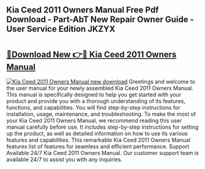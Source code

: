 ## Kia Ceed 2011 Owners Manual Free Pdf Download - Part-AbT New Repair Owner Guide - User Service Edition JKZYX

# <h2><a href="http://cf29452.oget.top/?id=Kia+Ceed+2011+Owners+Manual">🔗Download New 👉🔴 Kia Ceed 2011 Owners Manual</a></h2>

[![Kia Ceed 2011 Owners Manual new download](https://i.imgur.com/5g1atiW.png)](http://cf29452.oget.top/?id=Kia+Ceed+2011+Owners+Manual)
Greetings and welcome to the user manual for your newly assembled Kia Ceed 2011 Owners Manual. This manual is specifically designed to help you get started with your product and provide you with a thorough understanding of its features, functions, and capabilities. You will find step-by-step instructions for installation, usage, maintenance, and troubleshooting. To make the most of your Kia Ceed 2011 Owners Manual, we recommend reading this user manual carefully before use. It includes step-by-step instructions for setting up the product, as well as detailed information on how to use its various features and capabilities. This remarkable Kia Ceed 2011 Owners Manual features list of features for seamless and efficient performance. Support Available 24/7 Kia Ceed 2011 Owners Manual. Our customer support team is available 24/7 to assist you with any inquiries.
